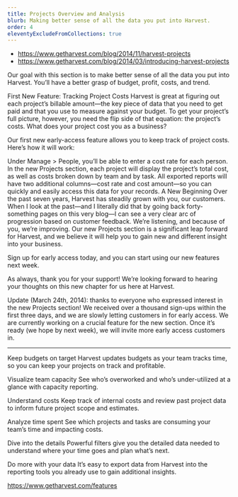 ```yaml
---
title: Projects Overview and Analysis
blurb: Making better sense of all the data you put into Harvest.
order: 4
eleventyExcludeFromCollections: true
---
```


- https://www.getharvest.com/blog/2014/11/harvest-projects
- https://www.getharvest.com/blog/2014/03/introducing-harvest-projects

Our goal with this section is to make better sense of all the data you put into Harvest. You’ll have a better grasp of budget, profit, costs, and trend.

First New Feature: Tracking Project Costs
Harvest is great at figuring out each project’s billable amount—the key piece of data that you need to get paid and that you use to measure against your budget. To get your project’s full picture, however, you need the flip side of that equation: the project’s costs. What does your project cost you as a business?

Our first new early-access feature allows you to keep track of project costs. Here’s how it will work:

Under Manage > People, you’ll be able to enter a cost rate for each person.
In the new Projects section, each project will display the project’s total cost, as well as costs broken down by team and by task.
All exported reports will have two additional columns—cost rate and cost amount—so you can quickly and easily access this data for your records.
A New Beginning
Over the past seven years, Harvest has steadily grown with you, our customers. When I look at the past—and I literally did that by going back forty-something pages on this very blog—I can see a very clear arc of progression based on customer feedback. We’re listening, and because of you, we’re improving. Our new Projects section is a significant leap forward for Harvest, and we believe it will help you to gain new and different insight into your business.

Sign up for early access today, and you can start using our new features next week.

As always, thank you for your support! We’re looking forward to hearing your thoughts on this new chapter for us here at Harvest.

Update (March 24th, 2014): thanks to everyone who expressed interest in the new Projects section! We received over a thousand sign-ups within the first three days, and we are slowly letting customers in for early access. We are currently working on a crucial feature for the new section. Once it’s ready (we hope by next week), we will invite more early access customers in.


---


Keep budgets on target
Harvest updates budgets as your team tracks time, so you can keep your projects on track and profitable.


Visualize team capacity
See who’s overworked and who’s under-utilized at a glance with capacity reporting.


Understand costs
Keep track of internal costs and review past project data to inform future project scope and estimates.


Analyze time spent
See which projects and tasks are consuming your team’s time and impacting costs.


Dive into the details
Powerful filters give you the detailed data needed to understand where your time goes and plan what’s next.


Do more with your data
It’s easy to export data from Harvest into the reporting tools you already use to gain additional insights.

https://www.getharvest.com/features
